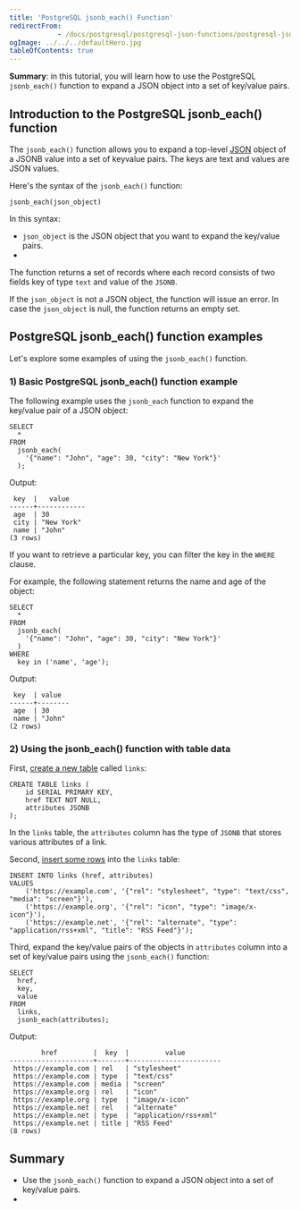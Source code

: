 ```yaml
---
title: 'PostgreSQL jsonb_each() Function'
redirectFrom: 
            - /docs/postgresql/postgresql-json-functions/postgresql-jsonb_each/
ogImage: ../../../defaultHero.jpg
tableOfContents: true
---
```


**Summary**: in this tutorial, you will learn how to use the PostgreSQL `jsonb_each()` function to expand a JSON object into a set of key/value pairs.



## Introduction to the PostgreSQL jsonb_each() function



The `jsonb_each()` function allows you to expand a top-level [JSON](/docs/postgresql/postgresql-json/) object of a JSONB value into a set of keyvalue pairs. The keys are text and values are JSON values.



Here's the syntax of the `jsonb_each()` function:



```
jsonb_each(json_object)
```



In this syntax:



- `json_object` is the JSON object that you want to expand the key/value pairs.
- 


The function returns a set of records where each record consists of two fields key of type `text` and value of the `JSONB`.



If the `json_object` is not a JSON object, the function will issue an error. In case the `json_object` is null, the function returns an empty set.



## PostgreSQL jsonb_each() function examples



Let's explore some examples of using the `jsonb_each()` function.



### 1) Basic PostgreSQL jsonb_each() function example



The following example uses the `jsonb_each` function to expand the key/value pair of a JSON object:



```
SELECT
  *
FROM
  jsonb_each(
    '{"name": "John", "age": 30, "city": "New York"}'
  );
```



Output:



```
 key  |   value
------+------------
 age  | 30
 city | "New York"
 name | "John"
(3 rows)
```



If you want to retrieve a particular key, you can filter the key in the `WHERE` clause.



For example, the following statement returns the name and age of the object:



```
SELECT
  *
FROM
  jsonb_each(
    '{"name": "John", "age": 30, "city": "New York"}'
  )
WHERE
  key in ('name', 'age');
```



Output:



```
 key  | value
------+--------
 age  | 30
 name | "John"
(2 rows)
```



### 2) Using the jsonb_each() function with table data



First, [create a new table](/docs/postgresql/postgresql-create-table) called `links`:



```
CREATE TABLE links (
    id SERIAL PRIMARY KEY,
    href TEXT NOT NULL,
    attributes JSONB
);
```



In the `links` table, the `attributes` column has the type of `JSONB` that stores various attributes of a link.



Second, [insert some rows](/docs/postgresql/postgresql-insert-multiple-rows) into the `links` table:



```
INSERT INTO links (href, attributes)
VALUES
    ('https://example.com', '{"rel": "stylesheet", "type": "text/css", "media": "screen"}'),
    ('https://example.org', '{"rel": "icon", "type": "image/x-icon"}'),
    ('https://example.net', '{"rel": "alternate", "type": "application/rss+xml", "title": "RSS Feed"}');
```



Third, expand the key/value pairs of the objects in `attributes` column into a set of key/value pairs using the `jsonb_each()` function:



```
SELECT
  href,
  key,
  value
FROM
  links,
  jsonb_each(attributes);
```



Output:



```
        href         |  key  |         value
---------------------+-------+-----------------------
 https://example.com | rel   | "stylesheet"
 https://example.com | type  | "text/css"
 https://example.com | media | "screen"
 https://example.org | rel   | "icon"
 https://example.org | type  | "image/x-icon"
 https://example.net | rel   | "alternate"
 https://example.net | type  | "application/rss+xml"
 https://example.net | title | "RSS Feed"
(8 rows)
```



## Summary



- Use the `jsonb_each()` function to expand a JSON object into a set of key/value pairs.
- 
